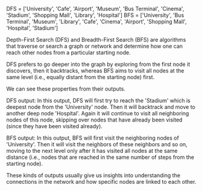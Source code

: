 DFS = ['University', 'Cafe', 'Airport', 'Museum', 'Bus Terminal', 'Cinema', 'Stadium', 'Shopping Mall', 'Library', 'Hospital']
BFS = ['University', 'Bus Terminal', 'Museum', 'Library', 'Cafe', 'Cinema', 'Airport', 'Shopping Mall', 'Hospital', 'Stadium']

Depth-First Search (DFS) and Breadth-First Search (BFS) are algorithms that traverse or search a graph or network and determine how one can reach other nodes from a particular starting node.

DFS prefers to go deeper into the graph by exploring from the first node it discovers, then it backtracks, whereas BFS aims to visit all nodes at the same level (i.e., equally distant from the starting node) first.

We can see these properties from their outputs.

DFS output: In this output, DFS will first try to reach the 'Stadium' which is deepest node from the 'University' node. Then it will backtrack and move to another deep node 'Hospital'. Again it will continue to visit all neighboring nodes of this node, skipping over nodes that have already been visited (since they have been visited already).

BFS output: In this output, BFS will first visit the neighboring nodes of 'University'. Then it will visit the neighbors of these neighbors and so on, moving to the next level only after it has visited all nodes at the same distance (i.e., nodes that are reached in the same number of steps from the starting node).

These kinds of outputs usually give us insights into understanding the connections in the network and how specific nodes are linked to each other.
